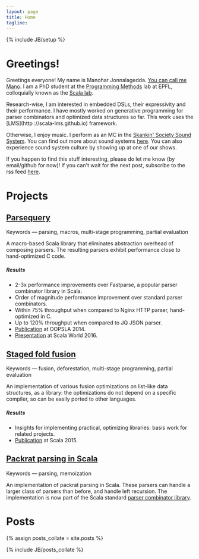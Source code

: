 ```yaml
---
layout: page
title: Home
tagline:
---
```

{% include JB/setup %}

Greetings!
==========

Greetings everyone! My name is Manohar Jonnalagedda. [You can call me
Mano](https://www.youtube.com/watch?v=iLkNPjbaPTk). I am a PhD student at the
[Programming Methods](http://lamp.epfl.ch) lab at EPFL, colloquially known as
the [Scala lab](http://www.scala-lang.org).

Research-wise, I am interested in embedded DSLs, their expressivity and their
performance. I have mostly worked on generative programming for parser
combinators and optimized data structures so far. This work uses the [LMS](http
://scala-lms.github.io) framework.

Otherwise, I enjoy music. I perform as an MC in the [Skankin' Society Sound
System](http://www.skankinsociety.ch/). You can find out more about sound
systems [here](http://en.wikipedia.org/wiki/Sound_system_%28Jamaican%29). You
can also experience sound system culture by showing up at one of our shows.

If you happen to find this stuff interesting, please do let me know (by
email/github for now)! If you can't wait for the next post, subscribe to the rss
feed [here](rss.xml).

Projects
==========================

[Parsequery](https://github.com/manojo/parsequery)
--------------------------------------------------
Keywords — parsing, macros, multi-stage programming, partial evaluation

A macro-based Scala library that eliminates abstraction overhead of composing
parsers. The resulting parsers exhibit performance close to hand-optimized C
code.

##### Results
  * 2-3x performance improvements over Fastparse, a popular parser combinator library in Scala.
  * Order of magnitude performance improvement over standard parser combinators.
  * Within 75% throughput when compared to Nginx HTTP parser, hand-optimized in C.
  * Up to 120% throughput when compared to JQ JSON parser.
  * [Publication](https://infoscience.epfl.ch/record/203076?ln=en) at OOPSLA 2014.
  * [Presentation](https://www.youtube.com/watch?v=Cc6QrgqsoVI) at Scala World 2016.

[Staged fold fusion](https://github.com/manojo/staged-fold-fusion)
------------------------------------------------------------------
Keywords — fusion, deforestation, multi-stage programming, partial evaluation

An implementation of various fusion optimizations on list-like data structures,
as a library: the optimizations do not depend on a specific compiler, so can be
easily ported to other languages.

##### Results

  * Insights for implementing practical, optimizing libraries: basis work for related projects.
  * [Publication](https://infoscience.epfl.ch/record/209021?ln=en) at Scala 2015. 

[Packrat parsing in Scala](scala-language.1934581.n4.nabble.com/attachment/1956909/0/packrat_parsers.pdf)
---------------------------------------------------------------------------------------------------------
Keywords — parsing, memoization

An implementation of packrat parsing in Scala. These parsers can handle a larger
class of parsers than before, and handle left recursion. The implementation is
now part of the Scala standard [parser combinator library](http://tiny.cc/nynaky).

Posts
==========================

{% assign posts_collate = site.posts %}
<div>
{% include JB/posts_collate %}
</div>
